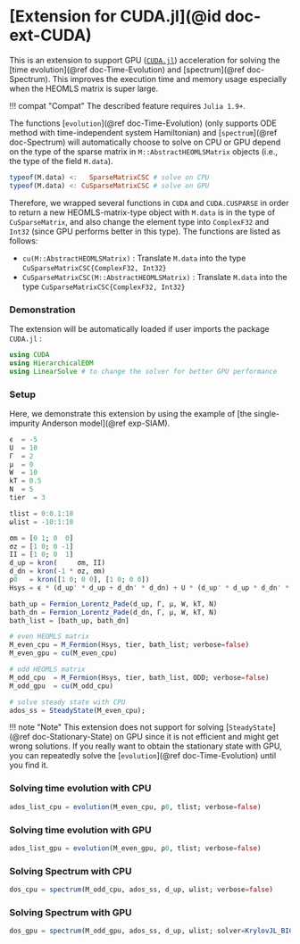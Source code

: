 # [Extension for CUDA.jl](@id doc-ext-CUDA)

This is an extension to support GPU ([`CUDA.jl`](https://github.com/JuliaGPU/CUDA.jl)) acceleration for solving the [time evolution](@ref doc-Time-Evolution) and [spectrum](@ref doc-Spectrum). This improves the execution time and memory usage especially when the HEOMLS matrix is super large.

!!! compat "Compat"
    The described feature requires `Julia 1.9+`.

The functions [`evolution`](@ref doc-Time-Evolution) (only supports ODE method with time-independent system Hamiltonian) and [`spectrum`](@ref doc-Spectrum) will automatically choose to solve on CPU or GPU depend on the type of the sparse matrix in `M::AbstractHEOMLSMatrix` objects (i.e., the type of the field `M.data`). 

```julia
typeof(M.data) <:   SparseMatrixCSC # solve on CPU
typeof(M.data) <: CuSparseMatrixCSC # solve on GPU
```

Therefore, we wrapped several functions in `CUDA` and `CUDA.CUSPARSE` in order to return a new HEOMLS-matrix-type object with `M.data` is in the type of `CuSparseMatrix`, and also change the element type into `ComplexF32` and `Int32` (since GPU performs better in this type). The functions are listed as follows:
- `cu(M::AbstractHEOMLSMatrix)` : Translate `M.data` into the type `CuSparseMatrixCSC{ComplexF32, Int32}`
- `CuSparseMatrixCSC(M::AbstractHEOMLSMatrix)` : Translate `M.data` into the type `CuSparseMatrixCSC{ComplexF32, Int32}`

### Demonstration

The extension will be automatically loaded if user imports the package `CUDA.jl` :

```julia
using CUDA
using HierarchicalEOM
using LinearSolve # to change the solver for better GPU performance
```

### Setup

Here, we demonstrate this extension by using the example of [the single-impurity Anderson model](@ref exp-SIAM). 

```julia
ϵ  = -5
U  = 10
Γ  = 2
μ  = 0
W  = 10
kT = 0.5
N  = 5
tier  = 3

tlist = 0:0.1:10
ωlist = -10:1:10

σm = [0 1; 0  0]
σz = [1 0; 0 -1]
II = [1 0; 0  1]
d_up = kron(     σm, II)
d_dn = kron(-1 * σz, σm)
ρ0   = kron([1 0; 0 0], [1 0; 0 0])
Hsys = ϵ * (d_up' * d_up + d_dn' * d_dn) + U * (d_up' * d_up * d_dn' * d_dn)

bath_up = Fermion_Lorentz_Pade(d_up, Γ, μ, W, kT, N)
bath_dn = Fermion_Lorentz_Pade(d_dn, Γ, μ, W, kT, N)
bath_list = [bath_up, bath_dn]

# even HEOMLS matrix
M_even_cpu = M_Fermion(Hsys, tier, bath_list; verbose=false)
M_even_gpu = cu(M_even_cpu)

# odd HEOMLS matrix
M_odd_cpu  = M_Fermion(Hsys, tier, bath_list, ODD; verbose=false)
M_odd_gpu  = cu(M_odd_cpu)

# solve steady state with CPU
ados_ss = SteadyState(M_even_cpu);
```

!!! note "Note"
    This extension does not support for solving [`SteadyState`](@ref doc-Stationary-State) on GPU since it is not efficient and might get wrong solutions. If you really want to obtain the stationary state with GPU, you can repeatedly solve the [`evolution`](@ref doc-Time-Evolution) until you find it.

### Solving time evolution with CPU

```julia
ados_list_cpu = evolution(M_even_cpu, ρ0, tlist; verbose=false)
```

### Solving time evolution with GPU

```julia
ados_list_gpu = evolution(M_even_gpu, ρ0, tlist; verbose=false)
```

### Solving Spectrum with CPU

```julia
dos_cpu = spectrum(M_odd_cpu, ados_ss, d_up, ωlist; verbose=false)
```

### Solving Spectrum with GPU

```julia
dos_gpu = spectrum(M_odd_gpu, ados_ss, d_up, ωlist; solver=KrylovJL_BICGSTAB(rtol=1f-10, atol=1f-12), verbose=false)
```